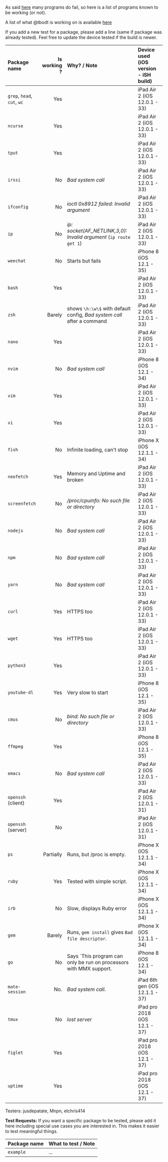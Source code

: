 As said [here](https://github.com/tbodt/ish/wiki/FAQ#q-x-does-not-work) many programs do fail, so here is a list of programs known to be working (or not).

A list of what @tbodt is working on is available [here](https://github.com/tbodt/ish/projects/7)

If you add a new test for a package, please add a line (same if package was already tested). Feel free to update the device tested if the build is newer.

| Package name  | Is working ?  | Why? / Note        | Device used (iOS version - iSH build)|
| :-------------|--------------:|:-------------------|:------------------------------------|
| `grep`, `head`, `cut`, `wc`|Yes|                   | iPad Air 2 (iOS 12.0.1 - 33)        |
| `ncurse`      | Yes           |                    | iPad Air 2 (iOS 12.0.1 - 33)        |
| `tput`        | Yes           |                    | iPad Air 2 (iOS 12.0.1 - 33)        |
| `irssi`       | No            | _Bad system call_  | iPad Air 2 (iOS 12.0.1 - 33)        |
| `ifconfig`    | No            | _ioctl 0x8912 failed: Invalid argument_  | iPad Air 2 (iOS 12.0.1 - 33)  |
| `ip`          | No            | _ip: socket(AF_NETLINK,3,0): Invalid argument_ (`ip route get 1`) | iPad Air 2 (iOS 12.0.1 - 33) |        
| `weechat`     | No            | Starts but fails  | iPhone 8 (iOS 12.1 - 35)        |
| `bash`        | Yes           |                    | iPad Air 2 (iOS 12.0.1 - 33)        |
| `zsh`         | Barely        | shows `\h:\w\$` with default config, _Bad system call_ after a command| iPad Air 2 (iOS 12.0.1 - 33)  |
| `nano`        | Yes           |                    | iPad Air 2 (iOS 12.0.1 - 33)        |
| `nvim`        | No            | _Bad system call_  | iPhone 8 (iOS 12.1 - 34)            |
| `vim`         | Yes           |                    | iPad Air 2 (iOS 12.0.1 - 33)        |
| `vi`          | Yes           |                    | iPad Air 2 (iOS 12.0.1 - 33)        |
| `fish`        | No            | Infinite loading, can't stop | iPhone X (iOS 12.1.1 - 34)        |
| `neofetch`    | Yes           | Memory and Uptime and broken| iPad Air 2 (iOS 12.0.1 - 33)   |
| `screenfetch` | No            | _/proc/cpuinfo: No such file or directory_ | iPad Air 2 (iOS 12.0.1 - 33)  |
| `nodejs`      | No            | _Bad system call_  | iPad Air 2 (iOS 12.0.1 - 33)        |
| `npm`         | No            | _Bad system call_  | iPad Air 2 (iOS 12.0.1 - 33)        |
| `yarn`        | No            | _Bad system call_  | iPad Air 2 (iOS 12.0.1 - 33)        |
| `curl`        | Yes           | HTTPS too          | iPad Air 2 (iOS 12.0.1 - 33)  |
| `wget`        | Yes           | HTTPS too          | iPad Air 2 (iOS 12.0.1 - 33)  |
| `python3`     | Yes           |                    | iPad Air 2 (iOS 12.0.1 - 33)  |
| `youtube-dl`  | Yes           | Very slow to start | iPhone 8 (iOS 12.1 - 35)  |
| `cmus`        | No            | _bind: No such file or directory_ | iPad Air 2 (iOS 12.0.1 - 33)  |
| `ffmpeg`      | Yes           |                    | iPhone 8 (iOS 12.1 - 35) |
| `emacs`       | No            | _Bad system call_  | iPad Air 2 (iOS 12.0.1 - 33)  |
| `openssh` (client)| Yes       |                    | iPad Air 2 (iOS 12.0.1 - 31)  |
| `openssh` (server)| No        |                    | iPad Air 2 (iOS 12.0.1 - 31)  |
| `ps`          | Partially     | Runs, but /proc is empty. | iPhone X (iOS 12.1.1 - 34)  |
| `ruby`        | Yes           | Tested with simple script. | iPhone X (iOS 12.1.1 - 34)  |
| `irb`         | No            | Slow, displays Ruby error | iPhone X (iOS 12.1.1 - 34)  |
| `gem`         | Barely        | Runs, `gem install` gives `Bad file descriptor`. | iPhone X (iOS 12.1.1 - 34)  |
| `go`          | No            | Says `This program can only be run on processors with MMX support. | iPhone 8 (iOS 12.1 - 34) |
| `mate-session`| No.           | _Bad system call_. | iPad 6th gen (iOS 12.1.1 - 37) |
| `tmux`        | No            | _lost server_ | iPad pro 2018 (iOS 12.1 - 37) |
| `figlet`      | Yes | | iPad pro 2018 (iOS 12.1 - 37)|
| `uptime` | Yes | | iPad pro 2018 (iOS 12.1 - 37)| 

Testers:
jusdepatate, Mnpn, elchris414


**Test Requests:**
If you want a specific package to be tested, please add it here including special use cases you are interested in. This makes it easier to test meaningful things.

| Package name  | What to test / Note        | 
| :-------------|:---------------------------|
| `example`     | ...   |                   